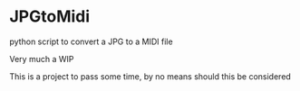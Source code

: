 # JPGtoMidi
python script to convert a JPG to a MIDI file

Very much a WIP

This is a project to pass some time, by no means should this be considered
